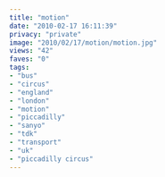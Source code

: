 ```yaml
---
title: "motion"
date: "2010-02-17 16:11:39"
privacy: "private"
image: "2010/02/17/motion/motion.jpg"
views: "42"
faves: "0"
tags:
- "bus"
- "circus"
- "england"
- "london"
- "motion"
- "piccadilly"
- "sanyo"
- "tdk"
- "transport"
- "uk"
- "piccadilly circus"
---
```

<a href="http://www.phillprice.com/2010/02/18/motion" rel="nofollow"></a>
